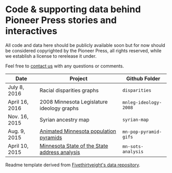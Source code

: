 # Code &amp; supporting data behind Pioneer Press stories and interactives

All code and data here should be publicly available soon but for now should be considered copyrighted by the Pioneer Press, all rights reserved, while we establish a license to rerelease it under.

Feel free to [contact us](mailto:datacenter@pioneerpress.com) with any questions or comments.

Date | Project | Github Folder
---|---------|-------------
July 8, 2016 | Racial disparities graphs | `disparities`
April 16, 2016 | 2008 Minnesota Legislature ideology graphs | `mnleg-ideology-2008`
Nov. 16, 2015 | Syrian ancestry map | `syrian-map`
Aug. 9, 2015 | [Animated Minnesota population pyramids](http://blogs.twincities.com/politics/2015/08/09/visualized-minnesotas-greying-future/) | `mn-pop-pyramid-gifs`
April 10, 2015 | [Minnesota State of the State address analysis](http://blogs.twincities.com/politics/2015/04/10/governors-by-their-words/) | `mn-sots-analysis`

Readme template derived from [Fivethirtyeight's data repository](https://github.com/fivethirtyeight/data).
